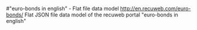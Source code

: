 #"euro-bonds in english" - Flat file data model
http://en.recuweb.com/euro-bonds/
Flat JSON file data model of the recuweb portal "euro-bonds in english"
